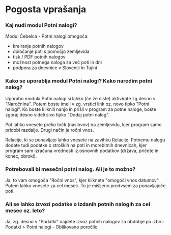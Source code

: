 # Pogosta vprašanja

### Kaj nudi modul Potni nalogi?

Modul Čebelca - Potni nalogi omogoča:

* kreiranje potnih nalogov
* določanje poti s pomočjo zemljevida
* tisk / PDF potnih nalogov
* možnost potnega naloga za več poti in dni
* podpora za dnevnice v Sloveniji in Tujini

### Kako se uporablja modul Potni nalogi? Kako naredim potni nalog?

Uporabo modula Potni nalogi si lahko (če že niste) aktivirate zg.desno v "Naročnina". Potem boste imeli v zg. vrstici link oz. novo tipko "Potni nalogi". Ko boste kliknili nanjo in prišli v program za potne naloge, boste zgoraj desno videli sivo tipko "Dodaj potni nalog".

Pot lahko vnesete preko točk (naslovov) na zemljevidu, kjer program samo pridobi razdaljo. Drugi način je ročni vnos. 

Relacije, ki se ponavljajo lahko vnesete na zavihku Relacije. Potnemu nalogu dodate tudi podatke o stroških na poti in morebitnih dnevnicah, kjer program sam izračuna vrednosti iz osnovnih podatkov (država, pričete in konec, obroki).

### Potrebovali bi mesečni potni nalog. Ali je to možno?

Ja, to vam omogoča "Ročni vnos", kjer kliknete "omogoči vnos datumov". Potem lahko vnesete za cel mesec. To je mišljeno predvsem za ponavljajoče poti.

### Ali se lahko izvozi podatke o izdanih potnih nalogih za cel mesec oz. leto?

Ja, zg. desno v "Podatki" najdete izvoz potnih nalogov za obdobje po izbiri: Podatki > Potni nalogi - Oblikovano poročilo

